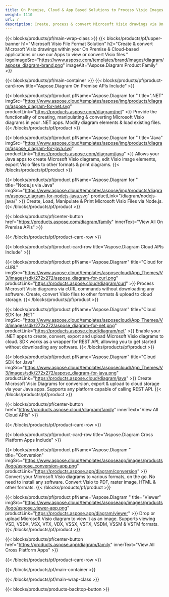 ```yaml
---
title: On Premise, Cloud & App Based Solutions to Process Visio Images 
weight: 1110
url: /
description: Create, process & convert Microsoft Visio drawings via On Premise APIs or Cloud-based SDKs. Or use our cross-platform apps to view or convert Visio files.
---
```


{{< blocks/products/pf/main-wrap-class >}}
{{< blocks/products/pf/upper-banner h1="Microsoft Visio File Format Solution" h2="Create & convert Microsoft Visio drawings within your On Premise & Cloud-based applications or use our Apps to view or convert Visio files." logoImageSrc="https://www.aspose.com/templates/brand/images/diagram/aspose_diagram-brand.png" imageAlt="Aspose.Diagram Product Family" >}}

{{< blocks/products/pf/main-container >}}
{{< blocks/products/pf/product-card-row title="Aspose.Diagram On Premise APIs Include" >}}

{{< blocks/products/pf/product pfName="Aspose.Diagram for " title=".NET" imgSrc="https://www.aspose.cloud/templates/aspose/img/products/diagram/aspose_diagram-for-net.svg" productLink="https://products.aspose.com/diagram/net" >}}
Provide the functionality of creating, manipulating & converting Microsoft Visio diagrams in your .NET apps. Modify diagram elements & load existing files.
{{< /blocks/products/pf/product >}}

{{< blocks/products/pf/product pfName="Aspose.Diagram for " title="Java" imgSrc="https://www.aspose.cloud/templates/aspose/img/products/diagram/aspose_diagram-for-java.svg" productLink="https://products.aspose.com/diagram/java" >}}
Allows your Java apps to create Microsoft Visio diagrams, edit Visio image elements, export Visio files to other formats & print diagrams.
{{< /blocks/products/pf/product >}}

{{< blocks/products/pf/product pfName="Aspose.Diagram for " title="Node.js via Java" imgSrc="https://www.aspose.cloud/templates/aspose/img/products/diagram/aspose_diagram-for-nodejs-java.svg" productLink="/diagram/nodejs-java/" >}}
Create, Load, Manipulate & Print Microsoft Visio Files via Node.js.
{{< /blocks/products/pf/product >}}

{{< blocks/products/pf/center-button href="https://products.aspose.com/diagram/family" innerText="View All On Premise APIs" >}}

{{< /blocks/products/pf/product-card-row >}}

{{< blocks/products/pf/product-card-row title="Aspose.Diagram Cloud APIs Include" >}}

{{< blocks/products/pf/product pfName="Aspose.Diagram" title="Cloud for cURL" imgSrc="https://www.aspose.cloud/templates/asposecloud/App_Themes/V3/images/sdk/272x272/aspose_diagram-for-curl.png" productLink="https://products.aspose.cloud/diagram/curl" >}}
Process Microsoft Visio diagrams via cURL commands without downloading any software. Create, convert Visio files to other formats & upload to cloud storage.
{{< /blocks/products/pf/product >}}

{{< blocks/products/pf/product pfName="Aspose.Diagram" title="Cloud SDK for .NET" imgSrc="https://www.aspose.cloud/templates/asposecloud/App_Themes/V3/images/sdk/272x272/aspose_diagram-for-net.png" productLink="https://products.aspose.cloud/diagram/net" >}}
Enable your .NET apps to create, convert, export and upload Microsoft Visio diagrams to cloud. SDK works as a wrapper for REST API, allowing you to get started without downloading any software.
{{< /blocks/products/pf/product >}}

{{< blocks/products/pf/product pfName="Aspose.Diagram" title="Cloud SDK for Java" imgSrc="https://www.aspose.cloud/templates/asposecloud/App_Themes/V3/images/sdk/272x272/aspose_diagram-for-java.png" productLink="https://products.aspose.cloud/diagram/java" >}}
Create Microsoft Visio Diagrams for conversion, export & upload to cloud storage via your Java apps. Supports any platform capable of calling REST API.
{{< /blocks/products/pf/product >}}

{{< blocks/products/pf/center-button href="https://products.aspose.cloud/diagram/family" innerText="View All Cloud APIs" >}}

{{< /blocks/products/pf/product-card-row >}}

{{< blocks/products/pf/product-card-row title="Aspose.Diagram Cross Platform Apps Include" >}}

{{< blocks/products/pf/product pfName="Aspose.Diagram " title="Conversion" imgSrc="https://www.aspose.cloud/templates/asposeapp/images/products/logo/aspose_conversion-app.png" productLink="https://products.aspose.app/diagram/conversion" >}}
Convert your Microsoft Visio diagrams to various formats, on the go. No need to install any software. Convert Visio to PDF, raster image, HTML & other formats.
{{< /blocks/products/pf/product >}}

{{< blocks/products/pf/product pfName="Aspose.Diagram " title="Viewer" imgSrc="https://www.aspose.cloud/templates/asposeapp/images/products/logo/aspose_viewer-app.png" productLink="https://products.aspose.app/diagram/viewer" >}}
Drop or upload Microsoft Visio diagram to view it as an image. Supports viewing VSD, VSDX, VSX, VTX, VDX, VSSX, VSTX, VSDM, VSSM & VSTM formats.
{{< /blocks/products/pf/product >}}

{{< blocks/products/pf/center-button href="https://products.aspose.app/diagram/family" innerText="View All Cross Platform Apps" >}}

{{< /blocks/products/pf/product-card-row >}}

{{< /blocks/products/pf/main-container >}}


{{< /blocks/products/pf/main-wrap-class >}}

{{< blocks/products/products-backtop-button >}}